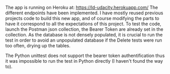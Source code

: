The app is running on Heroku at: https://ld-udacity.herokuapp.com/
The different endpoints have been implemented. I have mostly reused previous projects code to build this new app, and of course modifying the parts to have it correspond to all the expectations of this project.
To test the code, launch the Postman json collection, the Bearer Token are already set in the collection.
As the database is not densely populated, it is crucial to run the test in order to avoid an unpopulated database if the Delete tests were run too often, drying up the tables.

The Python unittest does not support the bearer token authentification thus it was impossible to run the test in Python directly (I haven't found the way to).